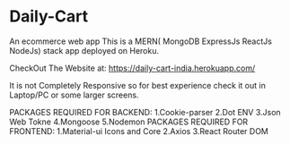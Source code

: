 # Daily-Cart
An ecommerce web app
This is a MERN( MongoDB ExpressJs ReactJs NodeJs) stack app deployed on Heroku.

CheckOut The Website at: https://daily-cart-india.herokuapp.com/

It is not Completely Responsive so for best experience check it out in Laptop/PC or some larger screens.

PACKAGES REQUIRED FOR BACKEND:
   1.Cookie-parser
   2.Dot ENV
   3.Json Web Tokne
   4.Mongoose
   5.Nodemon
PACKAGES REQUIRED FOR FRONTEND:
   1.Material-ui Icons and Core
   2.Axios
   3.React Router DOM
